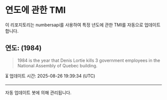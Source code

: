
# 연도에 관한 TMI

이 리포지토리는 numbersapi를 사용하여 특정 년도에 관한 TMI를 자동으로 업데이트합니다.

## 연도: (1984)
> 1984 is the year that Denis Lortie kills 3 government employees in the National Assembly of Quebec building.

⏳ 업데이트 시간: 2025-08-26 19:39:34 (UTC)

---
자동 업데이트 봇에 의해 관리됩니다.
